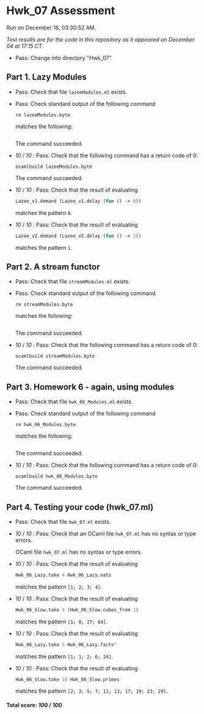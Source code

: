 # Hwk_07 Assessment

Run on December 16, 03:30:52 AM.

*Test results are for the code in this repository as it appeared on December 04 at 17:15 CT.*

+ Pass: Change into directory "Hwk_07".

## Part 1. Lazy Modules

+ Pass: Check that file `lazeeModules.ml` exists.

+ Pass: Check standard output of the following command
   ```
   rm lazeeModules.byte
   ```
   matches the following:
   ```
   
   ```

   

    The command succeeded.

+  _10_ / _10_ : Pass: Check that the following command has a return code of 0:
   ```
   ocamlbuild lazeeModules.byte
   ```

   

    The command succeeded.

+  _10_ / _10_ : Pass: 
Check that the result of evaluating
   ```ocaml
   Lazee_v1.demand (Lazee_v1.delay (fun () -> 0))
   ```
   matches the pattern `0`.

   




+  _10_ / _10_ : Pass: 
Check that the result of evaluating
   ```ocaml
   Lazee_v2.demand (Lazee_v2.delay (fun () -> 1))
   ```
   matches the pattern `1`.

   




## Part 2. A stream functor

+ Pass: Check that file `streamModules.ml` exists.

+ Pass: Check standard output of the following command
   ```
   rm streamModules.byte
   ```
   matches the following:
   ```
   
   ```

   

    The command succeeded.

+  _10_ / _10_ : Pass: Check that the following command has a return code of 0:
   ```
   ocamlbuild streamModules.byte
   ```

   

    The command succeeded.

## Part 3. Homework 6 - again, using modules

+ Pass: Check that file `hwk_06_Modules.ml` exists.

+ Pass: Check standard output of the following command
   ```
   rm hwk_06_Modules.byte
   ```
   matches the following:
   ```
   
   ```

   

    The command succeeded.

+  _10_ / _10_ : Pass: Check that the following command has a return code of 0:
   ```
   ocamlbuild hwk_06_Modules.byte
   ```

   

    The command succeeded.

## Part 4. Testing your code (hwk_07.ml)

+ Pass: Check that file `hwk_07.ml` exists.

+  _10_ / _10_ : Pass: Check that an OCaml file `hwk_07.ml` has no syntax  or type errors.

    OCaml file `hwk_07.ml` has no syntax or type errors.



+  _10_ / _10_ : Pass: 
Check that the result of evaluating
   ```ocaml
   Hwk_06_Lazy.take 4 Hwk_06_Lazy.nats
   ```
   matches the pattern `[1; 2; 3; 4]`.

   




+  _10_ / _10_ : Pass: 
Check that the result of evaluating
   ```ocaml
   Hwk_06_Slow.take 4 (Hwk_06_Slow.cubes_from 1)
   ```
   matches the pattern `[1; 8; 27; 64]`.

   




+  _10_ / _10_ : Pass: 
Check that the result of evaluating
   ```ocaml
   Hwk_06_Lazy.take 5 Hwk_06_Lazy.facts'
   ```
   matches the pattern `[1; 1; 2; 6; 24]`.

   




+  _10_ / _10_ : Pass: 
Check that the result of evaluating
   ```ocaml
   Hwk_06_Slow.take 10 Hwk_06_Slow.primes
   ```
   matches the pattern `[2; 3; 5; 7; 11; 13; 17; 19; 23; 29]`.

   




#### Total score: _100_ / _100_

